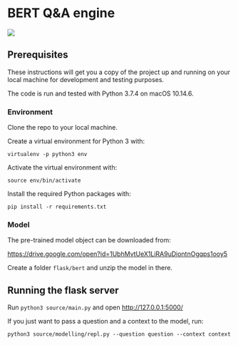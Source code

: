 # BERT Q&A engine

![](https://github.com/manuelzander/bert/workflows/Python%20application/badge.svg)

## Prerequisites

These instructions will get you a copy of the project up and running on your local machine for development and testing purposes.

The code is run and tested with Python 3.7.4 on macOS 10.14.6.

### Environment

Clone the repo to your local machine.

Create a virtual environment for Python 3 with:

```
virtualenv -p python3 env
```

Activate the virtual environment with:

```
source env/bin/activate
```

Install the required Python packages with:

```
pip install -r requirements.txt
```

### Model

The pre-trained model object can be downloaded from:

https://drive.google.com/open?id=1UbhMvtUeX1LiRA9uDiontnOgqps1ooy5

Create a folder ```flask/bert``` and unzip the model in there.

## Running the flask server

Run ```python3 source/main.py``` and open http://127.0.0.1:5000/

If you just want to pass a question and a context to the model, run:

```
python3 source/modelling/repl.py --question question --context context
```
